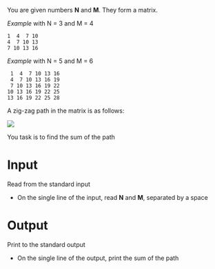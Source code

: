 You are given numbers **N** and **M**. They form a matrix.

_Example_ with N = 3 and M = 4

```
1  4  7 10
4  7 10 13
7 10 13 16
```

_Example_ with N = 5 and M = 6

```
 1  4  7 10 13 16
 4  7 10 13 16 19
 7 10 13 16 19 22
10 13 16 19 22 25
13 16 19 22 25 28
```

A zig-zag path in the matrix is as follows:

<img src="https://raw.githubusercontent.com/Minkov/judge-tasks/master/problems/intermediate/03arrays/06zigzag/Example.png" />


You task is to find the sum of the path


# Input

Read from the standard input

- On the single line of the input, read **N** and **M**, separated by a space

# Output

Print to the standard output

- On the single line of the output, print the sum of the path

